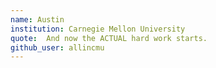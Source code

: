```yaml
---
name: Austin 
institution: Carnegie Mellon University 
quote:  And now the ACTUAL hard work starts. 
github_user: allincmu
---
```


